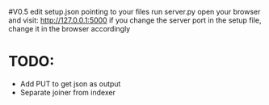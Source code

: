 #V0.5
edit setup.json pointing to your files
run server.py
open your browser and visit: http://127.0.0.1:5000
if you change the server port in the setup file, change it in the browser accordingly


TODO:
=====
- Add PUT to get json as output
- Separate joiner from indexer

